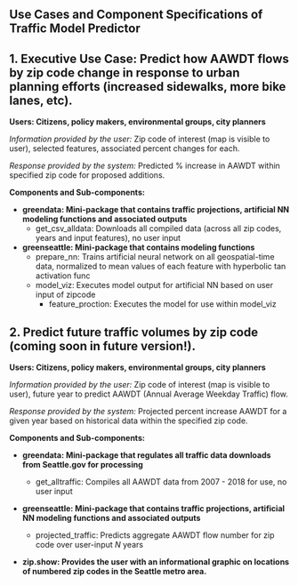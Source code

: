 ## Use Cases and Component Specifications of Traffic Model Predictor ##


## 1. Executive Use Case: Predict how AAWDT flows by zip code change in response to urban planning efforts (increased sidewalks, more bike lanes, etc). ##

**Users: Citizens, policy makers, environmental groups, city planners**

_Information provided by the user:_ Zip code of interest (map is visible to user), selected features, associated percent changes for each.

_Response provided by the system:_ Predicted % increase in AAWDT within specified zip code for proposed additions.


**Components and Sub-components:**
- **greendata: Mini-package that contains traffic projections, artificial NN modeling functions and associated outputs**
	- get_csv_alldata: Downloads all compiled data (across all zip codes, years and input features), no user input
- **greenseattle: Mini-package that contains modeling functions**
	- prepare_nn: Trains artificial neural network on all geospatial-time data, normalized to mean values of each feature with hyperbolic tan activation func
	- model_viz: Executes model output for artificial NN based on user input of zipcode
		- feature_proction: Executes the model for use within model_viz

## 2. Predict future traffic volumes by zip code (coming soon in future version!). ##

**Users: Citizens, policy makers, environmental groups, city planners** 

_Information provided by the user:_ Zip code of interest (map is visible to user), future year to predict AAWDT (Annual Average Weekday Traffic) flow. 

_Response provided by the system:_ Projected percent increase AAWDT for a given year based on historical data within the specified zip code.
 
**Components and Sub-components:**
- **greendata: Mini-package that regulates all traffic data downloads from Seattle.gov for processing**
	- get_alltraffic: Compiles all AAWDT data from 2007 - 2018 for use, no user input
- **greenseattle: Mini-package that contains traffic projections, artificial NN modeling functions and associated outputs**
	- projected_traffic: Predicts aggregate AAWDT flow number for zip code over user-input _N_ years

- **zip.show: Provides the user with an informational graphic on locations of numbered zip codes in the Seattle metro area.**
